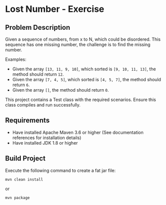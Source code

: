 # Lost Number - Exercise

## Problem Description
Given a sequence of numbers, from x to N, which could be disordered. This sequence has one missing number, the challenge is to find the missing number.

Examples:
  - Given the array `[13, 11, 9, 10]`, which sorted is `[9, 10, 11, 13]`, the method should return `12`.  
  - Given the array `[7, 4, 5]`, which sorted is `[4, 5, 7]`, the method should return `6`.  
  - Given the array `[]`, the method should return `0`.  

This project contains a Test class with the required scenarios. Ensure this class compiles and run successfully.  

## Requirements
* Have installed Apache Maven 3.6 or higher (See documentation references for installation details)
* Have installed JDK 1.8 or higher

## Build Project
Execute the following command to create a fat jar file:

```
mvn clean install
```
or
```
mvn package 